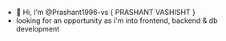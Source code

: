 - 👋 Hi, I’m @Prashant1996-vs { PRASHANT VASHISHT }
- looking for an opportunity as i'm into frontend, backend & db development
